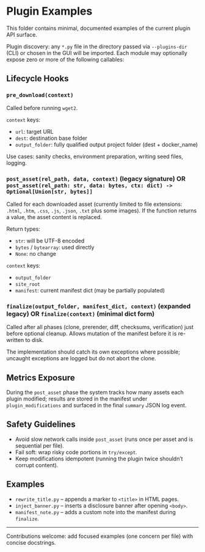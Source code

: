 # Plugin Examples

This folder contains minimal, documented examples of the current plugin API surface.

Plugin discovery: any `*.py` file in the directory passed via `--plugins-dir` (CLI) or chosen in the GUI will be imported. Each module may optionally expose zero or more of the following callables:

## Lifecycle Hooks

### `pre_download(context)`
Called before running `wget2`.

`context` keys:
- `url`: target URL
- `dest`: destination base folder
- `output_folder`: fully qualified output project folder (dest + docker_name)

Use cases: sanity checks, environment preparation, writing seed files, logging.

### `post_asset(rel_path, data, context)` (legacy signature) OR `post_asset(rel_path: str, data: bytes, ctx: dict) -> Optional[Union[str, bytes]]`
Called for each downloaded asset (currently limited to file extensions: `.html`, `.htm`, `.css`, `.js`, `.json`, `.txt` plus some images). If the function returns a value, the asset content is replaced.

Return types:
- `str`: will be UTF-8 encoded
- `bytes` / `bytearray`: used directly
- `None`: no change

`context` keys:
- `output_folder`
- `site_root`
- `manifest`: current manifest dict (may be partially populated)

### `finalize(output_folder, manifest_dict, context)` (expanded legacy) OR `finalize(context)` (minimal dict form)
Called after all phases (clone, prerender, diff, checksums, verification) just before optional cleanup. Allows mutation of the manifest before it is re-written to disk.

The implementation should catch its own exceptions where possible; uncaught exceptions are logged but do not abort the clone.

## Metrics Exposure

During the `post_asset` phase the system tracks how many assets each plugin modified; results are stored in the manifest under `plugin_modifications` and surfaced in the final `summary` JSON log event.

## Safety Guidelines

- Avoid slow network calls inside `post_asset` (runs once per asset and is sequential per file).
- Fail soft: wrap risky code portions in `try/except`.
- Keep modifications idempotent (running the plugin twice shouldn’t corrupt content).

## Examples

- `rewrite_title.py` – appends a marker to `<title>` in HTML pages.
- `inject_banner.py` – inserts a disclosure banner after opening `<body>`.
- `manifest_note.py` – adds a custom note into the manifest during `finalize`.

---

Contributions welcome: add focused examples (one concern per file) with concise docstrings.
